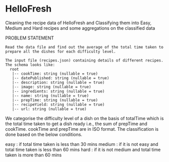 # HelloFresh
Cleaning the recipe data of HelloFresh and Classifying them into Easy, Medium and Hard recipes and some aggregations on the classified data

PROBLEM STATEMENT

	Read the data file and find out the average of the total time taken to prepare all the dishes for each difficulty level.

	The input file (recipes.json) containing details of different recipes.
	The schema looks like:
	  root
	   |-- cookTime: string (nullable = true)
	   |-- datePublished: string (nullable = true)
	   |-- description: string (nullable = true)
	   |-- image: string (nullable = true)
	   |-- ingredients: string (nullable = true)
	   |-- name: string (nullable = true)
	   |-- prepTime: string (nullable = true)
	   |-- recipeYield: string (nullable = true)
	   |-- url: string (nullable = true) 


We categorise the difficulty level of a dish on the basis of totalTime which is the total time taken to get a dish ready i.e., the sum of prepTime and cookTime. cookTime and prepTime are in ISO format. The classification is done based on the below conditions.

  easy   : if total time taken is less than 30 mins
  medium : if it is not easy and total time taken is less than 60 mins
  hard   : if it is not medium and total time taken is more than 60 mins
